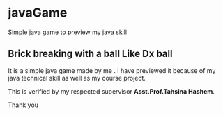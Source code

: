 # javaGame
Simple java game to preview my java skill
## Brick breaking with a ball Like Dx ball
It is a simple java game made by me . I have previewed it because of my java technical skill as well as my course project.

This is verified by my respected supervisor **Asst.Prof.Tahsina Hashem**.

Thank you